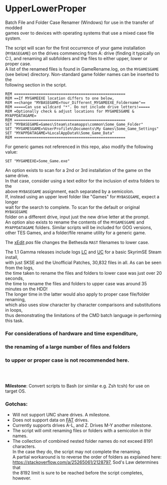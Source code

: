 # UpperLowerProper
Batch File and Folder Case Renamer (Windows) for use in the transfer of modded<br />
games over to devices with operating systems that use a mixed case file system.<br />

The script will scan for the first occurrence of your game installation<br />
(`MYBASEGAME`) on the drives commencing from A: drive (finding it typically on <br />
C:), and renaming all subfolders and the files to either upper, lower or proper case.<br />
A list of the renamed files is found in GameRename.log, on the `MYGAMESGAME`<br />
(see below) directory. Non-standard game folder names can be inserted to the<br />
following section in the script.


`REM ==================================================`<br />
`REM ==If MYGAMEEXE location differs to one below,`<br />
`REM ==change "MYBASEGAME=Your_Different_MYGAMEEXE_Foldername"==`<br />
`REM =====Can use wildcard "*". Do not include drive letters!=====`<br />
`REM =Optionally check & adjust locations for MYGAMESGAME & MYAPPDATAGAME=`<br />
`REM ==================================================`<br />
`SET "MYBASEGAME=Games\Steam\steamapps\common\Some_Game_Folder"`<br />
`SET "MYGAMESGAME=%UserProfile%\Documents\My Games\Some_Game_Settings"`<br />
`SET "MYAPPDATAGAME=%LocalAppData%\Some_Game_Data"`<br />
`REM ==================================================`<br />

For generic games not referenced in this repo, also modify the following value:<br />

`SET "MYGAMEEXE=Some_Game.exe"`<br />

An option exists to scan for a 2nd or 3rd installation of the game on the same drive.<br />
In that case, consider using a text editor for the inclusion of extra folders to the<br />
above `MYBASEGAME` assignment, each separated by a semicolon.<br />
If, instead using an upper level folder like "Games" for `MYBASEGAME`, expect a longer<br />
wait for the search to complete. To scan for the default or original `MYBASEGAME`<br />
folder on a different drive, input just the new drive letter at the prompt.<br />
An option also exists to rename the contents of the `MYGAMESGAME` and <br />
`MYAPPDATAGAME` folders. Similar scripts will be included for GOG versions,<br />
other TES Games, and a folder/file rename utility for a generic game.<br />

The [xEdit](https://github.com/TES5Edit/TES5Edit) _pas_ file changes the Bethesda `MAST` filenames to lower case.<br />

The 1.1 Gamma releases include logs [LC](https://raw.githubusercontent.com/lmstearn/UpperLowerProper/refs/heads/main/GameRenameLC.log) and [UC](https://raw.githubusercontent.com/lmstearn/UpperLowerProper/refs/heads/main/GameRenameUC.log) for a basic SkyrimSE Steam install,<br />
with just SKSE and the Unofficial Patches, 30,832 files in all. As can be seen from the logs,<br />
the time taken to rename the files and folders to lower case was just over 20 seconds,<br />
the time to rename the files and folders to upper case was around 35 minutes on the HDD!<br />
The longer time in the latter would also apply to proper case file/folder renaming,<br />
which also uses slow character by character comparisons and substitutions in loops,<br />
thus demonstrating the limitations of the CMD batch language in performing this task.<br />


### For considerations of hardware and time expenditure,<br />
### the renaming of a large number of files and folders 
### to upper or proper case is not recommended here.<br />


<br />
<br />

**Milestone**: Convert scripts to Bash (or similar e.g. Zsh tcsh) for use on target OS.<br />

### Gotchas:<br />
* Will not support UNC share drives. A milestone.<br />
* Does not support data on [FAT](https://learn.microsoft.com/en-us/troubleshoot/windows-client/backup-and-storage/fat-hpfs-and-ntfs-file-systems#fat-overview) drives.<br />
* Currently supports drives A-L, and Z. Drives M-Y another milestone.<br />
* The script will omit renaming files or folders with a semicolon in thir names.<br />
* The collection of combined nested folder names do not exceed 8191 characters.<br />
 In the case they do, the script may not complete the renaming.<br />
 A partial workaround is to reverse the order of folders as explained here: <br />
 https://stackoverflow.com/a/25265061/2128797, Sod's Law determines that<br />
 the 8192 limit is sure to be reached before the script completes, however.<br />
